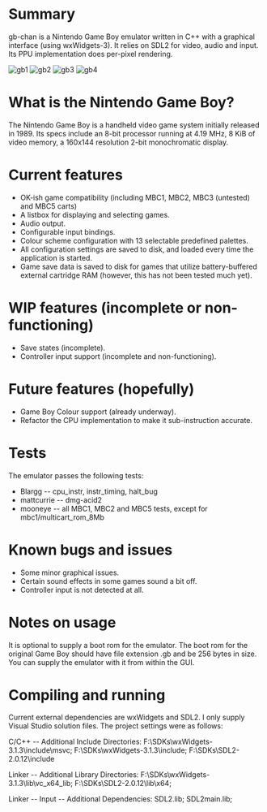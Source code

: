 # Summary
gb-chan is a Nintendo Game Boy emulator written in C++ with a graphical interface (using wxWidgets-3). It relies on SDL2 for video, audio and input. Its PPU implementation does per-pixel rendering.

![gb1](https://thumbs2.imgbox.com/ee/bf/pPp2HJnb_t.png)
![gb2](https://thumbs2.imgbox.com/23/90/hb3IwDTb_t.png)
![gb3](https://thumbs2.imgbox.com/a1/36/hS1IXnGF_t.png)
![gb4](https://thumbs2.imgbox.com/06/74/xTrAw66X_t.png)

# What is the Nintendo Game Boy?
The Nintendo Game Boy is a handheld video game system initially released in 1989. Its specs include an 8-bit processor running at 4.19 MHz, 8 KiB of video memory, a 160x144 resolution 2-bit monochromatic display.

# Current features
- OK-ish game compatibility (including MBC1, MBC2, MBC3 (untested) and MBC5 carts)
- A listbox for displaying and selecting games.
- Audio output.
- Configurable input bindings.
- Colour scheme configuration with 13 selectable predefined palettes.
- All configuration settings are saved to disk, and loaded every time the application is started. 
- Game save data is saved to disk for games that utilize battery-buffered external cartridge RAM (however, this has not been tested much yet). 

# WIP features (incomplete or non-functioning)
- Save states (incomplete).
- Controller input support (incomplete and non-functioning).

# Future features (hopefully)
- Game Boy Colour support (already underway).
- Refactor the CPU implementation to make it sub-instruction accurate.

# Tests
The emulator passes the following tests:
- Blargg -- cpu_instr, instr_timing, halt_bug
- mattcurrie -- dmg-acid2
- mooneye -- all MBC1, MBC2 and MBC5 tests, except for mbc1/multicart_rom_8Mb

# Known bugs and issues
- Some minor graphical issues.
- Certain sound effects in some games sound a bit off.
- Controller input is not detected at all.

# Notes on usage
It is optional to supply a boot rom for the emulator. The boot rom for the original Game Boy should have file extension .gb and be 256 bytes in size. You can supply the emulator with it from within the GUI. 

# Compiling and running
Current external dependencies are wxWidgets and SDL2. I only supply Visual Studio solution files. The project settings were as follows:

C/C++ -- Additional Include Directories:
F:\SDKs\wxWidgets-3.1.3\include\msvc; F:\SDKs\wxWidgets-3.1.3\include; F:\SDKs\SDL2-2.0.12\include

Linker -- Additional Library Directories:
F:\SDKs\wxWidgets-3.1.3\lib\vc_x64_lib; F:\SDKs\SDL2-2.0.12\lib\x64;

Linker -- Input -- Additional Dependencies:
SDL2.lib; SDL2main.lib;

